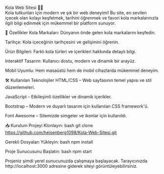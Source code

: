 Kola Web Sitesi 🥤🌐                                                                                                                                                                                               
Kola tutkunları için modern ve şık bir web deneyimi! Bu site, en sevilen içecek olan kolayı keşfetmek, tarihini öğrenmek ve favori kola markalarınızla ilgili bilgi edinmek için mükemmel bir platform sunuyor.

📌 Özellikler
Kola Markaları: Dünyanın önde gelen kola markalarını keşfedin.

Tarihçe: Kola içeceğinin tarihçesini ve gelişimini öğrenin.

Ürün Bilgileri: Farklı kola türleri ve içerikleri hakkında detaylı bilgi.

Interaktif Tasarım: Kullanıcı dostu, modern ve dinamik bir arayüz.

Mobil Uyumlu: Hem masaüstü hem de mobil cihazlarda mükemmel deneyim.

🛠️ Kullanılan Teknolojiler
HTML/CSS – Web sayfasının temel yapısı ve stil düzenlemeleri.

JavaScript – Etkileşimli özellikler ve dinamik içerikler.

Bootstrap – Modern ve duyarlı tasarım için kullanılan CSS framework'ü.

Font Awesome – Sitemizde simgeler ve ikonlar için kullanıldı.

📥 Kurulum
Projeyi Klonlayın:
bash
git clone https://github.com/heisenberg1098/Kola-Web-Sitesi.git

Gerekli Dosyaları Yükleyin:
bash
npm install

Proje Sunucusunu Başlatın:
bash
npm start

Projeniz şimdi yerel sunucunuzda çalışmaya başlayacak. Tarayıcınızda http://localhost:3000 adresine giderek siteyi görüntüleyebilirsiniz.

